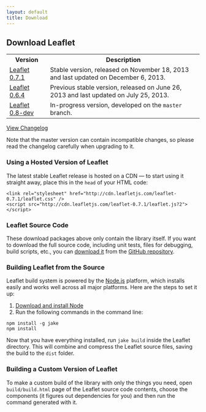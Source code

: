 ```yaml
---
layout: default
title: Download
---
```


## Download Leaflet

<table>
	<tr>
		<th>Version</th>
		<th>Description</th>
	</tr>
	<tr>
		<td class="width100"><a href="http://leaflet-cdn.s3.amazonaws.com/build/leaflet-0.7.1.zip">Leaflet 0.7.1</a></td>
		<td>Stable version, released on November 18, 2013 and last updated on December 6, 2013.</td>
	</tr>
	<tr>
		<td class="width100"><a href="http://leaflet-cdn.s3.amazonaws.com/build/leaflet-0.6.4.zip">Leaflet 0.6.4</a></td>
		<td>Previous stable version, released on June 26, 2013 and last updated on July 25, 2013.</td>
	</tr>
	<tr>
		<td><a href="http://leaflet-cdn.s3.amazonaws.com/build/leaflet-master.zip">Leaflet 0.8-dev</a></td>
		<td>In-progress version, developed on the <code>master</code> branch.</td>
	</tr>
</table>

[View Changelog](https://github.com/Leaflet/Leaflet/blob/master/CHANGELOG.md)

Note that the master version can contain incompatible changes,
so please read the changelog carefully when upgrading to it.

### Using a Hosted Version of Leaflet

The latest stable Leaflet release is hosted on a CDN &mdash; to start using
it straight away, place this in the `head` of your HTML code:

    <link rel="stylesheet" href="http://cdn.leafletjs.com/leaflet-0.7.1/leaflet.css" />
    <script src="http://cdn.leafletjs.com/leaflet-0.7.1/leaflet.js?2"></script>

### Leaflet Source Code

These download packages above only contain the library itself.
If you want to download the full source code, including unit tests, files for debugging, build scripts, etc.,
you can <a href="https://github.com/Leaflet/Leaflet/releases">download it</a>
from the <a href="https://github.com/Leaflet/Leaflet">GitHub repository</a>.

### Building Leaflet from the Source

Leaflet build system is powered by the [Node.js](http://nodejs.org) platform,
which installs easily and works well across all major platforms.
Here are the steps to set it up:

 1. [Download and install Node](http://nodejs.org)
 2. Run the following commands in the command line:

 <pre><code class="no-highlight">npm install -g jake
npm install</code></pre>

Now that you have everything installed, run `jake build` inside the Leaflet directory.
This will combine and compress the Leaflet source files, saving the build to the `dist` folder.

### Building a Custom Version of Leaflet

To make a custom build of the library with only the things you need,
open `build/build.html` page of the Leaflet source code contents, choose the components
(it figures out dependencies for you) and then run the command generated with it.
